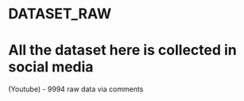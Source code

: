 # DATASET_RAW
# All the dataset here is collected in social media
(Youtube) - 9994 raw data via comments 
